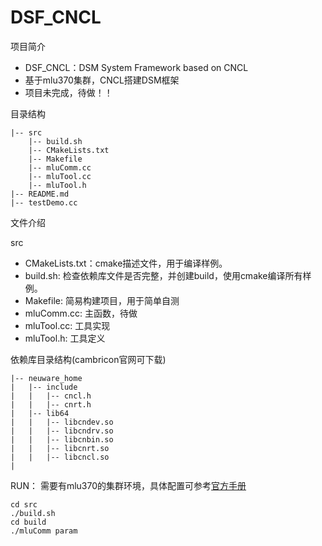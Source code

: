 DSF_CNCL
=================

项目简介
- DSF_CNCL：DSM System Framework based on CNCL
- 基于mlu370集群，CNCL搭建DSM框架
- 项目未完成，待做！！



目录结构

```
|-- src
    |-- build.sh
    |-- CMakeLists.txt
    |-- Makefile
    |-- mluComm.cc
    |-- mluTool.cc
    |-- mluTool.h
|-- README.md
|-- testDemo.cc
```

文件介绍

src

- CMakeLists.txt：cmake描述文件，用于编译样例。
- build.sh: 检查依赖库文件是否完整，并创建build，使用cmake编译所有样例。
- Makefile: 简易构建项目，用于简单自测
- mluComm.cc: 主函数，待做
- mluTool.cc: 工具实现
- mluTool.h: 工具定义

依赖库目录结构(cambricon官网可下载)

```
|-- neuware_home
|   |-- include
|   |   |-- cncl.h
|   |   |-- cnrt.h
|   |-- lib64
|   |   |-- libcndev.so
|   |   |-- libcndrv.so
|   |   |-- libcnbin.so
|   |   |-- libcnrt.so
|   |   |-- libcncl.so
|     
```

RUN：
需要有mlu370的集群环境，具体配置可参考[官方手册](https://www.cambricon.com/docs/sdk_1.15.0/cncl_1.13.0/user_guide/4_quickstart/installation/index.html)

```
cd src
./build.sh
cd build
./mluComm param
```
